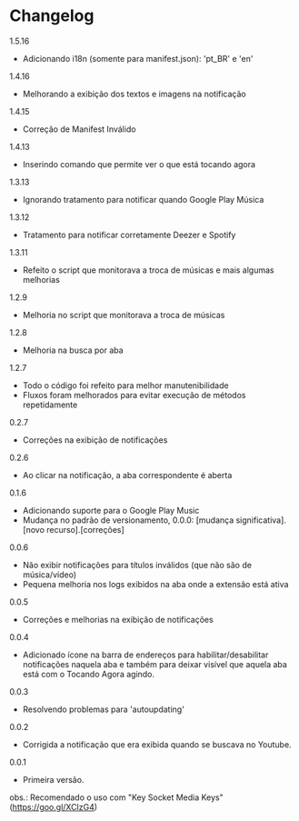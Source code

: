 # Changelog #

1.5.16
- Adicionando i18n (somente para manifest.json): 'pt_BR' e 'en'

1.4.16
- Melhorando a exibição dos textos e imagens na notificação

1.4.15
- Correção de Manifest Inválido

1.4.13
- Inserindo comando que permite ver o que está tocando agora

1.3.13
- Ignorando tratamento para notificar quando Google Play Música

1.3.12
- Tratamento para notificar corretamente Deezer e Spotify

1.3.11
- Refeito o script que monitorava a troca de músicas e mais algumas melhorias

1.2.9
- Melhoria no script que monitorava a troca de músicas

1.2.8
- Melhoria na busca por aba

1.2.7
- Todo o código foi refeito para melhor manutenibilidade
- Fluxos foram melhorados para evitar execução de métodos repetidamente

0.2.7
- Correções na exibição de notificações

0.2.6
- Ao clicar na notificação, a aba correspondente é aberta

0.1.6
- Adicionando suporte para o Google Play Music
- Mudança no padrão de versionamento, 0.0.0: [mudança significativa].[novo recurso].[correções]

0.0.6
- Não exibir notificações para títulos inválidos (que não são de música/vídeo)
- Pequena melhoria nos logs exibidos na aba onde a extensão está ativa

0.0.5
- Correções e melhorias na exibição de notificações

0.0.4
- Adicionado ícone na barra de endereços para habilitar/desabilitar notificações naquela aba e também para deixar visível que aquela aba está com o Tocando Agora agindo.

0.0.3
- Resolvendo problemas para 'autoupdating'

0.0.2
- Corrigida a notificação que era exibida quando se buscava no Youtube.

0.0.1
- Primeira versão.


obs.: Recomendado o uso com "Key Socket Media Keys" (https://goo.gl/XCIzG4)
